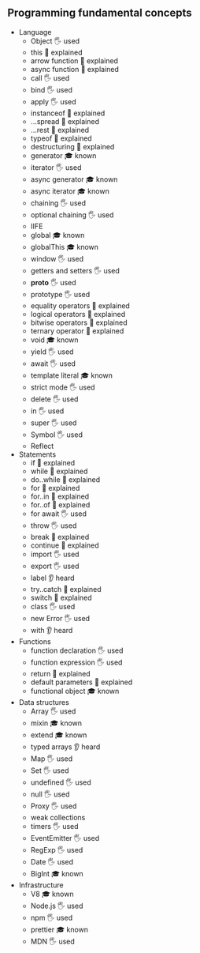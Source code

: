 ## Programming fundamental concepts

- Language
  - Object 🖐️ used 
  - this 🙋 explained
  - arrow function 🙋 explained
  - async function 🙋 explained
  - call 🖐️ used 
  - bind 🖐️ used 
  - apply 🖐️ used 
  - instanceof 🙋 explained
  - ...spread 🙋 explained
  - ...rest 🙋 explained
  - typeof 🙋 explained
  - destructuring 🙋 explained
  - generator 🎓 known
  - iterator 🖐️ used 
  - async generator 🎓 known
  - async iterator 🎓 known
  - chaining 🖐️ used 
  - optional chaining 🖐️ used 
  - IIFE
  - global 🎓 known
  - globalThis 🎓 known
  - window 🖐️ used 
  - getters and setters 🖐️ used 
  - __proto__ 🖐️ used 
  - prototype 🖐️ used 
  - equality operators 🙋 explained
  - logical operators 🙋 explained
  - bitwise operators 🙋 explained
  - ternary operator 🙋 explained
  - void 🎓 known
  - yield 🖐️ used 
  - await 🖐️ used 
  - template literal 🎓 known
  - strict mode 🖐️ used
  - delete 🖐️ used
  - in 🖐️ used
  - super 🖐️ used
  - Symbol 🖐️ used
  - Reflect
- Statements
  - if 🙋 explained
  - while 🙋 explained
  - do..while 🙋 explained
  - for 🙋 explained
  - for..in 🙋 explained
  - for..of 🙋 explained
  - for await 🖐️ used
  - throw 🖐️ used
  - break 🙋 explained
  - continue 🙋 explained
  - import 🖐️ used
  - export 🖐️ used
  - label 👂 heard
  - try..catch 🙋 explained
  - switch 🙋 explained
  - class 🖐️ used
  - new Error 🖐️ used
  - with 👂 heard
- Functions
  - function declaration 🖐️ used
  - function expression 🖐️ used
  - return 🙋 explained
  - default parameters 🙋 explained
  - functional object 🎓 known 
- Data structures
  - Array 🖐️ used
  - mixin 🎓 known
  - extend 🎓 known
  - typed arrays 👂 heard 
  - Map 🖐️ used
  - Set 🖐️ used
  - undefined 🖐️ used
  - null 🖐️ used 
  - Proxy 🖐️ used
  - weak collections
  - timers 🖐️ used 
  - EventEmitter 🖐️ used
  - RegExp 🖐️ used
  - Date 🖐️ used
  - BigInt 🎓 known
- Infrastructure
  - V8 🎓 known
  - Node.js 🖐️ used
  - npm 🖐️ used
  - prettier 🎓 known
  - MDN 🖐️ used
